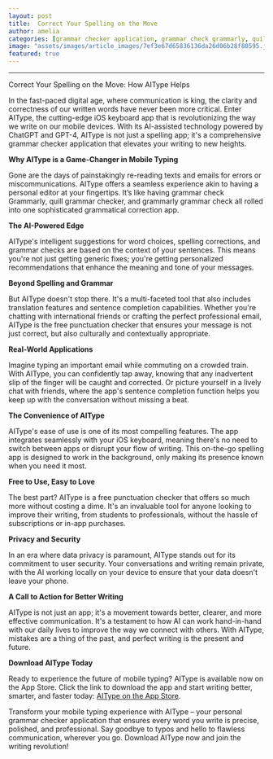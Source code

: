 ```yaml
---
layout: post
title:  Correct Your Spelling on the Move
author: amelia
categories: [grammar checker application, grammar check grammarly, quill grammar checker, grammarly grammar check, spelling app, grammatical correction app, free punctuation checker]
image: "assets/images/article_images/7ef3e67d65836136da26d06b28f80595.jpg"
featured: true
---
```


---

Correct Your Spelling on the Move: How AIType Helps

In the fast-paced digital age, where communication is king, the clarity and correctness of our written words have never been more critical. Enter AIType, the cutting-edge iOS keyboard app that is revolutionizing the way we write on our mobile devices. With its AI-assisted technology powered by ChatGPT and GPT-4, AIType is not just a spelling app; it's a comprehensive grammar checker application that elevates your writing to new heights.

**Why AIType is a Game-Changer in Mobile Typing**

Gone are the days of painstakingly re-reading texts and emails for errors or miscommunications. AIType offers a seamless experience akin to having a personal editor at your fingertips. It’s like having grammar check Grammarly, quill grammar checker, and grammarly grammar check all rolled into one sophisticated grammatical correction app.

**The AI-Powered Edge**

AIType's intelligent suggestions for word choices, spelling corrections, and grammar checks are based on the context of your sentences. This means you're not just getting generic fixes; you're getting personalized recommendations that enhance the meaning and tone of your messages.

**Beyond Spelling and Grammar**

But AIType doesn't stop there. It's a multi-faceted tool that also includes translation features and sentence completion capabilities. Whether you're chatting with international friends or crafting the perfect professional email, AIType is the free punctuation checker that ensures your message is not just correct, but also culturally and contextually appropriate.

**Real-World Applications**

Imagine typing an important email while commuting on a crowded train. With AIType, you can confidently tap away, knowing that any inadvertent slip of the finger will be caught and corrected. Or picture yourself in a lively chat with friends, where the app's sentence completion function helps you keep up with the conversation without missing a beat.

**The Convenience of AIType**

AIType's ease of use is one of its most compelling features. The app integrates seamlessly with your iOS keyboard, meaning there's no need to switch between apps or disrupt your flow of writing. This on-the-go spelling app is designed to work in the background, only making its presence known when you need it most.

**Free to Use, Easy to Love**

The best part? AIType is a free punctuation checker that offers so much more without costing a dime. It's an invaluable tool for anyone looking to improve their writing, from students to professionals, without the hassle of subscriptions or in-app purchases.

**Privacy and Security**

In an era where data privacy is paramount, AIType stands out for its commitment to user security. Your conversations and writing remain private, with the AI working locally on your device to ensure that your data doesn't leave your phone.

**A Call to Action for Better Writing**

AIType is not just an app; it's a movement towards better, clearer, and more effective communication. It's a testament to how AI can work hand-in-hand with our daily lives to improve the way we connect with others. With AIType, mistakes are a thing of the past, and perfect writing is the present and future.

**Download AIType Today**

Ready to experience the future of mobile typing? AIType is available now on the App Store. Click the link to download the app and start writing better, smarter, and faster today: [AIType on the App Store](https://apps.apple.com/us/app/aitype-grammar-check-keyboard/id6469163944).

Transform your mobile typing experience with AIType – your personal grammar checker application that ensures every word you write is precise, polished, and professional. Say goodbye to typos and hello to flawless communication, wherever you go. Download AIType now and join the writing revolution!